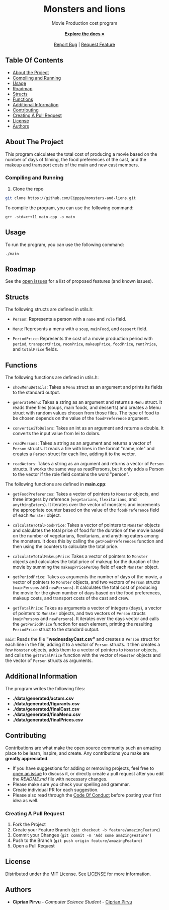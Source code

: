 <br/>
<p align="center">
  <h1 align="center">Monsters and lions</h1>

  <p align="center">
    Movie Production cost program
    <br/>
    <br/>
    <a href="https://github.com/Cipppp/monsters-and-lions"><strong>Explore the docs »</strong></a>
    <br/>
    <br/>
    <a href="https://github.com/Cipppp/monsters-and-lions/issues">Report Bug</a>
    <!-- add a white space -->
    |
    <a href="https://github.com/Cipppp/monsters-and-lions/issues">Request Feature</a>
  </p>
</p>


## Table Of Contents

* [About the Project](#about-the-project)
* [Compiling and Running](#compiling-and-running)
* [Usage](#usage)
* [Roadmap](#roadmap)
* [Structs](#structs)
* [Functions](#functions)
* [Additional Information](#additional-information)
* [Contributing](#contributing)
* [Creating A Pull Request](#creating-a-pull-request)
* [License](#license)
* [Authors](#authors)

## About The Project

This program calculates the total cost of producing a movie based on the number of days of filming, the food preferences of the cast, and the makeup and transport costs of the main and new cast members.


### Compiling and Running

1. Clone the repo

```sh
git clone https://github.com/Cipppp/monsters-and-lions.git
```

To compile the program, you can use the following command:

``` 
g++ -std=c++11 main.cpp -o main
```

## Usage

To run the program, you can use the following command:

```
./main
```

## Roadmap

See the [open issues](https://github.com/Cipppp/monsters-and-lions/issues) for a list of proposed features (and known issues).


## Structs

The following structs are defined in utils.h:

- `Person`: Represents a person with a `name` and `role` field.
- `Menu`: Represents a menu with a `soup`, `mainFood`, and `dessert` field.

- `PeriodPrice`: Represents the cost of a movie production period with `period`, `transportPrice`, `roomPrice`, `makeupPrice`, `foodPrice`, `rentPrice`, and `totalPrice` fields.

## Functions

The following functions are defined in utils.h:

- `showMenuDetails`: Takes a `Menu` struct as an argument and prints its fields to the standard output.

- `generateMenu`: Takes a string as an argument and returns a `Menu` struct. It reads three files (soups, main foods, and desserts) and creates a Menu struct with random values chosen from those files. The type of food to be chosen depends on the value of the `foodPreference` argument.

- `convertLeiToDolars`: Takes an int as an argument and returns a double. It converts the input value from lei to dolars.

- `readPersons`: Takes a string as an argument and returns a vector of `Person` structs. It reads a file with lines in the format "name,role" and creates a `Person` struct for each line, adding it to the vector.

- `readActors`: Takes a string as an argument and returns a vector of `Person` structs. It works the same way as readPersons, but it only adds a Person to the vector if the role field contains the word "person".

The following functions are defined in **main.cpp**:

- `getFoodPreferences`: Takes a vector of pointers to `Monster` objects, and three integers by reference (`vegetarians`, `flexitarians`, and `anythingEaters`). It iterates over the vector of monsters and increments the appropriate counter based on the value of the `foodPreference` field of each `Monster` object.

- `calculateTotalFoodPrice`: Takes a vector of pointers to `Monster` objects and calculates the total price of food for the duration of the movie based on the number of vegetarians, flexitarians, and anything eaters among the monsters. It does this by calling the `getFoodPreferences` function and then using the counters to calculate the total price.

- `calculateTotalMakeupPrice`: Takes a vector of pointers to `Monster` objects and calculates the total price of makeup for the duration of the movie by summing the `makeupPricePerDay` field of each `Monster` object.

- `getPeriodPrice`: Takes as arguments the number of days of the movie, a vector of pointers to `Monster` objects, and two vectors of `Person` structs (`mainPersons` and `newPersons`). It calculates the total cost of producing the movie for the given number of days based on the food preferences, makeup costs, and transport costs of the cast and crew.


- `getTotalPrice`: Takes as arguments a vector of integers (days), a vector of pointers to `Monster` objects, and two vectors of `Person` structs (`mainPersons` and `newPersons`). It iterates over the days vector and calls the `getPeriodPrice` function for each element, printing the resulting `PeriodPrice` struct to the standard output.

`main`: Reads the file **"wednesdayCast.csv"** and creates a `Person` struct for each line in the file, adding it to a vector of `Person` structs. It then creates a few `Monster` objects, adds them to a vector of pointers to `Monster` objects, and calls the `getTotalPrice` function with the vector of `Monster` objects and the vector of `Person` structs as arguments.


## Additional Information

The program writes the following files:

- **./data/generated/actors.csv**
- **./data/generated/figurants.csv**
- **./data/generated/finalCast.csv**
- **./data/generated/finaMenu.csv**
- **./data/generated/finalPrices.csv**


## Contributing

Contributions are what make the open source community such an amazing place to be learn, inspire, and create. Any contributions you make are **greatly appreciated**.
* If you have suggestions for adding or removing projects, feel free to [open an issue](https://github.com/Cipppp/monsters-and-lions/issues/new) to discuss it, or directly create a pull request after you edit the *README.md* file with necessary changes.
* Please make sure you check your spelling and grammar.
* Create individual PR for each suggestion.
* Please also read through the [Code Of Conduct](https://github.com/Cipppp/monsters-and-lions/blob/main/CODE_OF_CONDUCT.md) before posting your first idea as well.

### Creating A Pull Request

1. Fork the Project
2. Create your Feature Branch (`git checkout -b feature/amazingFeature`)
3. Commit your Changes (`git commit -m 'Add some amazingFeature'`)
4. Push to the Branch (`git push origin feature/amazingFeature`)
5. Open a Pull Request

## License

Distributed under the MIT License. See [LICENSE](https://github.com/Cipppp/monsters-and-lions/blob/main/LICENSE.md) for more information.

## Authors

* **Ciprian Pirvu** - *Computer Science Student* - [Ciprian Pirvu](https://github.com/Cipppp/)


